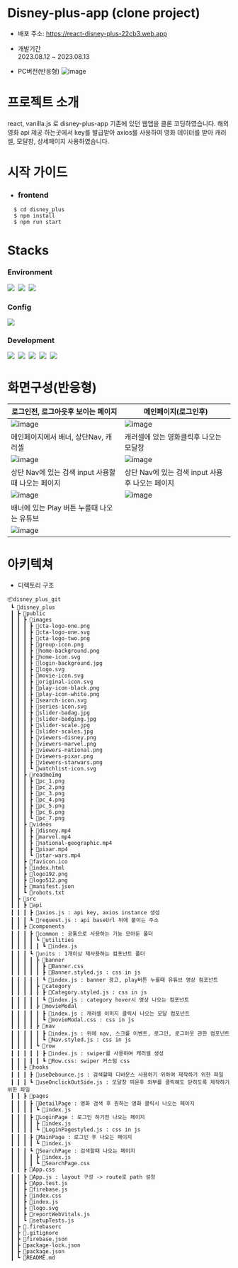 # Disney-plus-app (clone project)

- 배포 주소: https://react-disney-plus-22cb3.web.app

- 개발기간<br/>
  2023.08.12 ~ 2023.08.13

- PC버전(반응형)
  ![image](/disney_plus/public/readmeImg/pc_1.png)

# 프로젝트 소개

react, vanilla.js 로 disney-plus-app 기존에 있던 웹앱을 클론 코딩하였습니다.
해외 영화 api 제공 하는곳에서 key를 발급받아
axios를 사용하여 영화 데이터를 받아 캐러셀, 모달창, 상세페이지
사용하였습니다.

# 시작 가이드

- ### frontend

```
  $ cd disney_plus
  $ npm install
  $ npm run start
```

# Stacks

### **Environment**<br/>

<img src="https://img.shields.io/badge/visual studio code-007ACC?style=for-the-badge&logo=visualstudiocode&logoColor=white">&nbsp;
<img src="https://img.shields.io/badge/git-F05032?style=for-the-badge&logo=git&logoColor=white">
&nbsp;<img src="https://img.shields.io/badge/github-181717?style=for-the-badge&logo=github&logoColor=white">

### **Config**<br/>

<img src="https://img.shields.io/badge/npm-CB3837?style=for-the-badge&logo=npm&logoColor=white"><br/>

### **Development**<br/>

<img src="https://img.shields.io/badge/javascript-20232a?style=for-the-badge&logo=javascript&logoColor=F7DF1E">&nbsp;
<img src="https://img.shields.io/badge/react-20232a?style=for-the-badge&logo=react&logoColor=5dcfee">&nbsp;
<img src="https://img.shields.io/badge/styled_componets-DB7093?style=for-the-badge&logo=styled-components&logoColor=white">&nbsp;
<img src="https://img.shields.io/badge/firebase-FFCA28?style=for-the-badge&logo=firebase&logoColor=white">&nbsp;
<img src="https://img.shields.io/badge/axios-5A29E4?style=for-the-badge&logo=axios&logoColor=white"><br/>

# 화면구성(반응형)

| 로그인전, 로그아웃후 보이는 페이지                | 메인페이지(로그인후)                             |
| ------------------------------------------------- | ------------------------------------------------ |
| ![image](/disney_plus/public/readmeImg/pc_1.png)  | ![image](/disney_plus/public/readmeImg/pc_2.png) |
| 메인페이지에서 배너, 상단Nav, 캐러셀              | 캐러셀에 있는 영화클릭후 나오는 모달창           |
| ![image](/disney_plus/public/readmeImg/pc_3.png)  | ![image](/disney_plus/public/readmeImg/pc_4.png) |
| 상단 Nav에 있는 검색 input 사용할때 나오는 페이지 | 상단 Nav에 있는 검색 input 사용후 나오는 페이지  |
| ![image](/disney_plus/public/readmeImg/pc_5.png)  | ![image](/disney_plus/public/readmeImg/pc_6.png) |
| 배너에 있는 Play 버튼 누를때 나오는 유튜브        |
| ![image](/disney_plus/public/readmeImg/pc_7.png)  |

# 아키텍쳐

- 디렉토리 구조

```
📦disney_plus_git
 ┗ 📂disney_plus
 ┃ ┣ 📂public
 ┃ ┃ ┣ 📂images
 ┃ ┃ ┃ ┣ 📜cta-logo-one.png
 ┃ ┃ ┃ ┣ 📜cta-logo-one.svg
 ┃ ┃ ┃ ┣ 📜cta-logo-two.png
 ┃ ┃ ┃ ┣ 📜group-icon.png
 ┃ ┃ ┃ ┣ 📜home-background.png
 ┃ ┃ ┃ ┣ 📜home-icon.svg
 ┃ ┃ ┃ ┣ 📜login-background.jpg
 ┃ ┃ ┃ ┣ 📜logo.svg
 ┃ ┃ ┃ ┣ 📜movie-icon.svg
 ┃ ┃ ┃ ┣ 📜original-icon.svg
 ┃ ┃ ┃ ┣ 📜play-icon-black.png
 ┃ ┃ ┃ ┣ 📜play-icon-white.png
 ┃ ┃ ┃ ┣ 📜search-icon.svg
 ┃ ┃ ┃ ┣ 📜series-icon.svg
 ┃ ┃ ┃ ┣ 📜slider-badag.jpg
 ┃ ┃ ┃ ┣ 📜slider-badging.jpg
 ┃ ┃ ┃ ┣ 📜slider-scale.jpg
 ┃ ┃ ┃ ┣ 📜slider-scales.jpg
 ┃ ┃ ┃ ┣ 📜viewers-disney.png
 ┃ ┃ ┃ ┣ 📜viewers-marvel.png
 ┃ ┃ ┃ ┣ 📜viewers-national.png
 ┃ ┃ ┃ ┣ 📜viewers-pixar.png
 ┃ ┃ ┃ ┣ 📜viewers-starwars.png
 ┃ ┃ ┃ ┗ 📜watchlist-icon.svg
 ┃ ┃ ┣ 📂readmeImg
 ┃ ┃ ┃ ┣ 📜pc_1.png
 ┃ ┃ ┃ ┣ 📜pc_2.png
 ┃ ┃ ┃ ┣ 📜pc_3.png
 ┃ ┃ ┃ ┣ 📜pc_4.png
 ┃ ┃ ┃ ┣ 📜pc_5.png
 ┃ ┃ ┃ ┣ 📜pc_6.png
 ┃ ┃ ┃ ┗ 📜pc_7.png
 ┃ ┃ ┣ 📂videos
 ┃ ┃ ┃ ┣ 📜disney.mp4
 ┃ ┃ ┃ ┣ 📜marvel.mp4
 ┃ ┃ ┃ ┣ 📜national-geographic.mp4
 ┃ ┃ ┃ ┣ 📜pixar.mp4
 ┃ ┃ ┃ ┗ 📜star-wars.mp4
 ┃ ┃ ┣ 📜favicon.ico
 ┃ ┃ ┣ 📜index.html
 ┃ ┃ ┣ 📜logo192.png
 ┃ ┃ ┣ 📜logo512.png
 ┃ ┃ ┣ 📜manifest.json
 ┃ ┃ ┗ 📜robots.txt
 ┃ ┣ 📂src
 ┃ ┃ ┣ 📂api
 ┃ ┃ ┃ ┣ 📜axios.js : api key, axios instance 생성
 ┃ ┃ ┃ ┗ 📜request.js : api baseUrl 뒤에 붙이는 주소
 ┃ ┃ ┣ 📂components
 ┃ ┃ ┃ ┣ 📂common : 공통으로 사용하는 기능 모아둔 폴더
 ┃ ┃ ┃ ┃ ┗ 📂utilities
 ┃ ┃ ┃ ┃ ┃ ┗ 📜index.js
 ┃ ┃ ┃ ┗ 📂units : 1개이상 재사용하는 컴포넌트 폴더
 ┃ ┃ ┃ ┃ ┣ 📂banner
 ┃ ┃ ┃ ┃ ┃ ┣ 📜Banner.css
 ┃ ┃ ┃ ┃ ┃ ┣ 📜Banner.styled.js : css in js
 ┃ ┃ ┃ ┃ ┃ ┗ 📜index.js : banner 광고, play버튼 누를때 유튜브 영상 컴포넌트
 ┃ ┃ ┃ ┃ ┣ 📂category
 ┃ ┃ ┃ ┃ ┃ ┣ 📜Category.styled.js : css in js
 ┃ ┃ ┃ ┃ ┃ ┗ 📜index.js : category hover시 영상 나오는 컴포넌트
 ┃ ┃ ┃ ┃ ┣ 📂movieModal
 ┃ ┃ ┃ ┃ ┃ ┣ 📜index.js : 캐러셀 이미지 클릭시 나오는 모달 컴포넌트
 ┃ ┃ ┃ ┃ ┃ ┗ 📜movieModal.css : css in js
 ┃ ┃ ┃ ┃ ┣ 📂nav
 ┃ ┃ ┃ ┃ ┃ ┣ 📜index.js : 위에 nav, 스크롤 이벤트, 로그인, 로그아웃 관한 컴포넌트
 ┃ ┃ ┃ ┃ ┃ ┗ 📜Nav.styled.js : css in js
 ┃ ┃ ┃ ┃ ┗ 📂row
 ┃ ┃ ┃ ┃ ┃ ┣ 📜index.js : swiper를 사용하여 캐러셀 생성
 ┃ ┃ ┃ ┃ ┃ ┗ 📜Row.css: swiper 커스텀 css
 ┃ ┃ ┣ 📂hooks
 ┃ ┃ ┃ ┣ 📜useDebounce.js : 검색할때 디바운스 사용하기 위하여 제작하기 위한 파일
 ┃ ┃ ┃ ┗ 📜useOnclickOutSide.js : 모달창 띄운후 외부를 클릭해도 닫히도록 제작하기 위한 파일
 ┃ ┃ ┣ 📂pages
 ┃ ┃ ┃ ┣ 📂DetailPage : 영화 검색 후 원하는 영화 클릭시 나오는 페이지
 ┃ ┃ ┃ ┃ ┗ 📜index.js
 ┃ ┃ ┃ ┣ 📂LoginPage : 로그인 하기전 나오는 페이지
 ┃ ┃ ┃ ┃ ┣ 📜index.js
 ┃ ┃ ┃ ┃ ┗ 📜LoginPagestyled.js : css in js
 ┃ ┃ ┃ ┣ 📂MainPage : 로그인 후 나오는 페이지
 ┃ ┃ ┃ ┃ ┗ 📜index.js
 ┃ ┃ ┃ ┗ 📂SearchPage : 검색할때 나오는 페이지
 ┃ ┃ ┃ ┃ ┣ 📜index.js
 ┃ ┃ ┃ ┃ ┗ 📜SearchPage.css
 ┃ ┃ ┣ 📜App.css
 ┃ ┃ ┣ 📜App.js : layout 구성 -> route로 path 설정
 ┃ ┃ ┣ 📜App.test.js
 ┃ ┃ ┣ 📜firebase.js
 ┃ ┃ ┣ 📜index.css
 ┃ ┃ ┣ 📜index.js
 ┃ ┃ ┣ 📜logo.svg
 ┃ ┃ ┣ 📜reportWebVitals.js
 ┃ ┃ ┗ 📜setupTests.js
 ┃ ┣ 📜.firebaserc
 ┃ ┣ 📜.gitignore
 ┃ ┣ 📜firebase.json
 ┃ ┣ 📜package-lock.json
 ┃ ┣ 📜package.json
 ┃ ┗ 📜README.md
```
